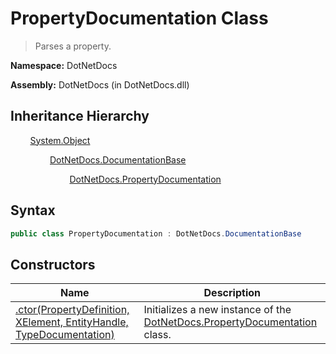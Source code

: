 # PropertyDocumentation Class
> Parses a property.

**Namespace:** DotNetDocs

**Assembly:** DotNetDocs (in DotNetDocs.dll)
## Inheritance Hierarchy
&nbsp;&nbsp;&nbsp;&nbsp;&nbsp;&nbsp;&nbsp;&nbsp;[System.Object](https://www.google.com/search?q=System.Object&btnI=)

&nbsp;&nbsp;&nbsp;&nbsp;&nbsp;&nbsp;&nbsp;&nbsp;&nbsp;&nbsp;&nbsp;&nbsp;&nbsp;&nbsp;&nbsp;&nbsp;[DotNetDocs.DocumentationBase](docs/DocumentationBase.md)

&nbsp;&nbsp;&nbsp;&nbsp;&nbsp;&nbsp;&nbsp;&nbsp;&nbsp;&nbsp;&nbsp;&nbsp;&nbsp;&nbsp;&nbsp;&nbsp;&nbsp;&nbsp;&nbsp;&nbsp;&nbsp;&nbsp;&nbsp;&nbsp;[DotNetDocs.PropertyDocumentation](docs/PropertyDocumentation.md)

## Syntax
```csharp
public class PropertyDocumentation : DotNetDocs.DocumentationBase
```
## Constructors
|Name|Description|
|---|---|
|[.ctor(PropertyDefinition, XElement, EntityHandle, TypeDocumentation)](/docs/DotNetDocs/PropertyDocumentation/Constructors/.ctor_PropertyDefinition%2c%20XElement%2c%20EntityHan6512.md)|Initializes a new instance of the [DotNetDocs.PropertyDocumentation](docs/PropertyDocumentation.md) class.|
